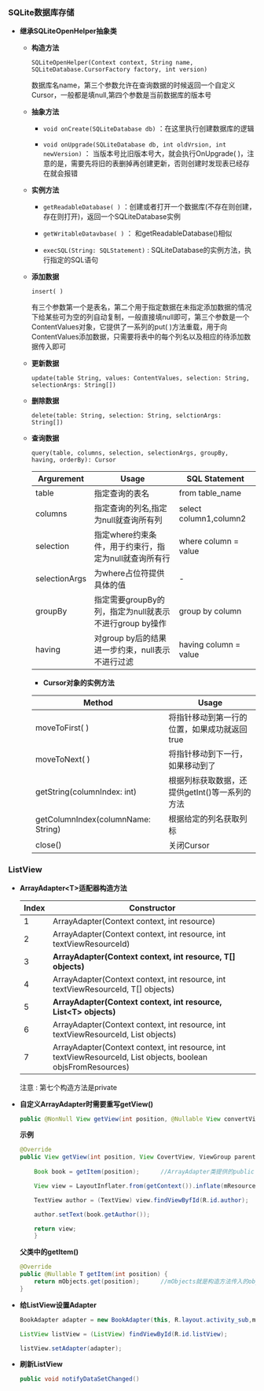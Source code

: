 ### **SQLite数据库存储**

- **继承SQLiteOpenHelper抽象类**
    
    - **构造方法**
        
        `SQLiteOpenHelper(Context context, String name, SQLiteDatabase.CursorFactory factory, int version)` 
        
        数据库名name，第三个参数允许在查询数据的时候返回一个自定义Cursor，一般都是填null,第四个参数是当前数据库的版本号
    
    - **抽象方法**
        
        - `void onCreate(SQLiteDatabase db)` ：在这里执行创建数据库的逻辑
        
        - `void onUpgrade(SQLiteDatabase db, int oldVrsion, int newVersion)` ： 当版本号比旧版本号大，就会执行OnUpgrade( )，注意的是，需要先将旧的表删掉再创建更新，否则创建时发现表已经存在就会报错
    
    - **实例方法**
    
        - `getReadableDatabase( )` ：创建或者打开一个数据库(不存在则创建，存在则打开)，返回一个SQLiteDatabase实例
  
        - `getWritableDatavbase( )` ： 和getReadableDatabase()相似
       
        - `execSQL(String: SQLStatement)` : SQLiteDatabase的实例方法，执行指定的SQL语句
      
    - **添加数据**
    
        `insert( )` 

        有三个参数第一个是表名，第二个用于指定数据在未指定添加数据的情况下给某些可为空的列自动复制，一般直接填null即可，第三个参数是一个ContentValues对象，它提供了一系列的put( )方法重载，用于向ContentValues添加数据，只需要将表中的每个列名以及相应的待添加数据传入即可
    
    - **更新数据**
        
        `update(table String, values: ContentValues, selection: String, selectionArgs: String[])`
    
    - **删除数据**
        
        `delete(table: String, selection: String, selctionArgs: String[])`
    
    - **查询数据**
        
        `query(table, columns, selection, selectionArgs, groupBy, having, orderBy): Cursor`

        | **Argurement** | **Usage** | **SQL Statement** |
        | --- | --- | --- |
        | table | 指定查询的表名 | from table_name |
        | columns | 指定查询的列名,指定为null就查询所有列 | select column1,column2 |
        | selection | 指定where约束条件，用于约束行，指定为null就查询所有行 | where column = value |
        | selectionArgs | 为where占位符提供具体的值 | -   |
        | groupBy | 指定需要groupBy的列，指定为null就表示不进行group by操作 | group by column |
        | having | 对group by后的结果进一步约束，null表示不进行过滤 | having column = value |

        - **Cursor对象的实例方法**

        |Method|Usage|
        |---|---|
        | moveToFirst( ) | 将指针移动到第一行的位置，如果成功就返回true|
        | moveToNext( ) | 将指针移动到下一行，如果移动到了||
        | getString(columnIndex: int) | 根据列标获取数据，还提供getInt()等一系列的方法|
        | getColumnIndex(columnName: String) | 根据给定的列名获取列标|
        | close() | 关闭Cursor|

### **ListView**

- **ArrayAdapter\<T>适配器构造方法**

  |Index|Constructor|
  |-|-|
  |1|ArrayAdapter(Context context, int resource)|
  |2|ArrayAdapter(Context context, int resource, int textViewResourceId)|
  |3|**ArrayAdapter(Context context, int resource, T[] objects)**|
  |4|ArrayAdapter(Context context, int resource, int textViewResourceId, T[] objects)|
  |5|**ArrayAdapter(Context context, int resource, List\<T> objects)**|
  |6|ArrayAdapter(Context context, int resource, int textViewResourceId, List<T> objects)|
  |7|ArrayAdapter(Context context, int resource, int textViewResourceId, List<T> objects, boolean objsFromResources)|

  注意 : 第七个构造方法是private

- **自定义ArrayAdapter时需要重写getView()**
	```java
	public @NonNull View getView(int position, @Nullable View convertView,@NonNull ViewGroup parent)
	```
	
	**示例**
	```java
	@Override
	public View getView(int position, View CovertView, ViewGroup parent){
		
		Book book = getItem(position);		//ArrayAdapter类提供的public @Nullable T getItem(int position)方法

		View view = LayoutInflater.from(getContext()).inflate(mResource, parent, false);	//这里调用的getContext()方法是ArrayAdapter提供,在调用父类ArrayAdapter的构造方法时，传入了Context

		TextView author = (TextView) view.findViewByfId(R.id.author);

		author.setText(book.getAuthor());

		return view;
		}
	```
	**父类中的getItem()**
	```java
	@Override
    public @Nullable T getItem(int position) {
        return mObjects.get(position);		//mObjects就是构造方法传入的objects,所以getItem()实质上是调用列表的get(int index)方法，position就是index
    }
	```
- **给ListView设置Adapter**

	```java
	BookAdapter adapter = new BookAdapter(this, R.layout.activity_sub,mBookList);

    ListView listView = (ListView) findViewById(R.id.listView);

    listView.setAdapter(adapter);
	```
- **刷新ListView**
	```java
	public void notifyDataSetChanged()
	```
